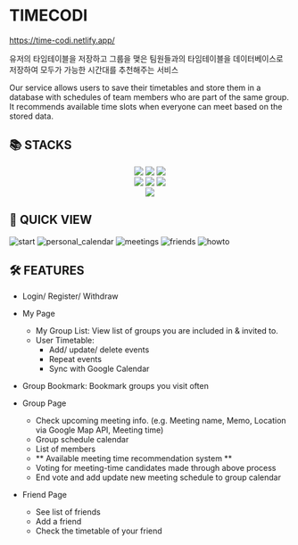 # TIMECODI

<https://time-codi.netlify.app/>

유저의 타임테이블을 저장하고 그룹을 맺은 팀원들과의 타임테이블을 데이터베이스로 저장하여 모두가 가능한 시간대를 추천해주는 서비스

Our service allows users to save their timetables and store them in a database with schedules of team members who are part of the same group. It recommends available time slots when everyone can meet based on the stored data.


## 📚 STACKS
<div align=center> 
  <img src="https://img.shields.io/badge/react-61DAFB?style=for-the-badge&logo=react&logoColor=black"> 
  <img src="https://img.shields.io/badge/javascript-F7DF1E?style=for-the-badge&logo=javascript&logoColor=black"> 
  <img src="https://img.shields.io/badge/scss-CC6699?style=for-the-badge&logo=sass&logoColor=white"> 
  <br>
  
  <img src="https://img.shields.io/badge/mariaDB-003545?style=for-the-badge&logo=mariaDB&logoColor=white"> 
  <img src="https://img.shields.io/badge/fastAPI-009688?style=for-the-badge&logo=fastAPI&logoColor=white"> 
  <img src="https://img.shields.io/badge/python-3776AB?style=for-the-badge&logo=python&logoColor=white"> 
  <br>
  <img src="https://img.shields.io/badge/github-181717?style=for-the-badge&logo=github&logoColor=white">
</div>

## 🔎 QUICK VIEW
![start](https://github.com/hail2222/Capstone-Project/assets/100838589/b5695852-e3f4-46a6-80f4-6d31c0d14e7c)
![personal_calendar](https://github.com/hail2222/Capstone-Project/assets/100838589/644b2821-2a1d-4fa3-80ec-5c68a14721a6)
![meetings](https://github.com/hail2222/Capstone-Project/assets/100838589/86c5b019-3f65-48d5-a7a6-8daa61f6de61)
![friends](https://github.com/hail2222/Capstone-Project/assets/100838589/b7a1f2ac-6982-46f4-97fe-38309d9b3f86)
![howto](https://github.com/hail2222/Capstone-Project/assets/100838589/785f8ea5-8db7-481d-b69f-237086d03c7a)


## 🛠️ FEATURES
- Login/ Register/ Withdraw
  
- My Page
  - My Group List: View list of groups you are included in & invited to.
  - User Timetable:
    - Add/ update/ delete events
    - Repeat events
    - Sync with Google Calendar
      
- Group Bookmark: Bookmark groups you visit often
  
- Group Page
  - Check upcoming meeting info. (e.g. Meeting name, Memo, Location via Google Map API, Meeting time)
  - Group schedule calendar
  - List of members
  - ** Available meeting time recommendation system **
  - Voting for meeting-time candidates made through above process
  - End vote and add update new meeting schedule to group calendar
    
- Friend Page
  - See list of friends
  - Add a friend
  - Check the timetable of your friend
    
    
